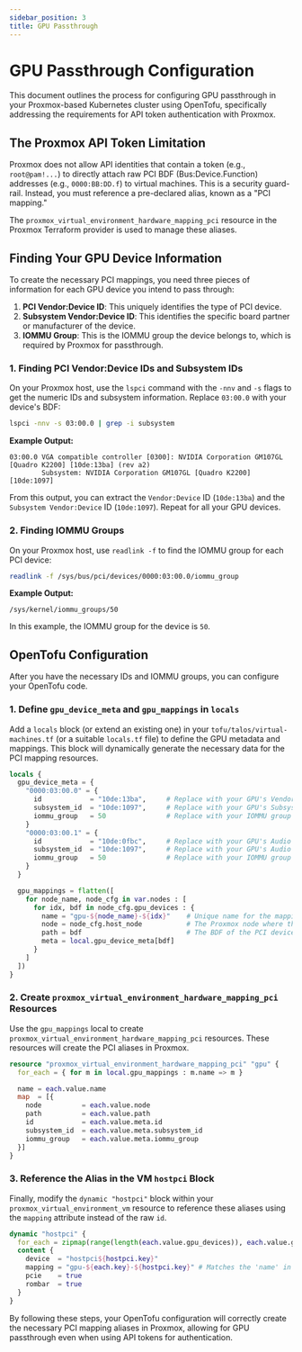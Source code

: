 ```yaml
---
sidebar_position: 3
title: GPU Passthrough
---
```


# GPU Passthrough Configuration

This document outlines the process for configuring GPU passthrough in your Proxmox-based Kubernetes cluster using OpenTofu, specifically addressing the requirements for API token authentication with Proxmox.

## The Proxmox API Token Limitation

Proxmox does not allow API identities that contain a token (e.g., `root@pam!...`) to directly attach raw PCI BDF (Bus:Device.Function) addresses (e.g., `0000:BB:DD.f`) to virtual machines. This is a security guard-rail. Instead, you must reference a pre-declared alias, known as a "PCI mapping."

The `proxmox_virtual_environment_hardware_mapping_pci` resource in the Proxmox Terraform provider is used to manage these aliases.

## Finding Your GPU Device Information

To create the necessary PCI mappings, you need three pieces of information for each GPU device you intend to pass through:

1.  **PCI Vendor:Device ID**: This uniquely identifies the type of PCI device.
2.  **Subsystem Vendor:Device ID**: This identifies the specific board partner or manufacturer of the device.
3.  **IOMMU Group**: This is the IOMMU group the device belongs to, which is required by Proxmox for passthrough.

### 1. Finding PCI Vendor:Device IDs and Subsystem IDs

On your Proxmox host, use the `lspci` command with the `-nnv` and `-s` flags to get the numeric IDs and subsystem information. Replace `03:00.0` with your device's BDF:

```bash
lspci -nnv -s 03:00.0 | grep -i subsystem
```

**Example Output:**

```
03:00.0 VGA compatible controller [0300]: NVIDIA Corporation GM107GL [Quadro K2200] [10de:13ba] (rev a2)
        Subsystem: NVIDIA Corporation GM107GL [Quadro K2200] [10de:1097]
```

From this output, you can extract the `Vendor:Device` ID (`10de:13ba`) and the `Subsystem Vendor:Device` ID (`10de:1097`). Repeat for all your GPU devices.

### 2. Finding IOMMU Groups

On your Proxmox host, use `readlink -f` to find the IOMMU group for each PCI device:

```bash
readlink -f /sys/bus/pci/devices/0000:03:00.0/iommu_group
```

**Example Output:**

```
/sys/kernel/iommu_groups/50
```

In this example, the IOMMU group for the device is `50`.

## OpenTofu Configuration

After you have the necessary IDs and IOMMU groups, you can configure your OpenTofu code.

### 1. Define `gpu_device_meta` and `gpu_mappings` in `locals`

Add a `locals` block (or extend an existing one) in your `tofu/talos/virtual-machines.tf` (or a suitable `locals.tf` file) to define the GPU metadata and mappings. This block will dynamically generate the necessary data for the PCI mapping resources.

```terraform
locals {
  gpu_device_meta = {
    "0000:03:00.0" = {
      id            = "10de:13ba",     # Replace with your GPU's Vendor:Device ID
      subsystem_id  = "10de:1097",     # Replace with your GPU's Subsystem Vendor:Device ID
      iommu_group   = 50               # Replace with your IOMMU group
    }
    "0000:03:00.1" = {
      id            = "10de:0fbc",     # Replace with your GPU's Audio Vendor:Device ID
      subsystem_id  = "10de:1097",     # Replace with your GPU's Audio Subsystem Vendor:Device ID
      iommu_group   = 50               # Replace with your IOMMU group
    }
  }

  gpu_mappings = flatten([
    for node_name, node_cfg in var.nodes : [
      for idx, bdf in node_cfg.gpu_devices : {
        name = "gpu-${node_name}-${idx}"    # Unique name for the mapping
        node = node_cfg.host_node           # The Proxmox node where the device is located
        path = bdf                          # The BDF of the PCI device (e.g., "0000:03:00.0")
        meta = local.gpu_device_meta[bdf]
      }
    ]
  ])
}
```

### 2. Create `proxmox_virtual_environment_hardware_mapping_pci` Resources

Use the `gpu_mappings` local to create `proxmox_virtual_environment_hardware_mapping_pci` resources. These resources will create the PCI aliases in Proxmox.

```terraform
resource "proxmox_virtual_environment_hardware_mapping_pci" "gpu" {
  for_each = { for m in local.gpu_mappings : m.name => m }

  name = each.value.name
  map  = [{
    node          = each.value.node
    path          = each.value.path
    id            = each.value.meta.id
    subsystem_id  = each.value.meta.subsystem_id
    iommu_group   = each.value.meta.iommu_group
  }]
}
```

### 3. Reference the Alias in the VM `hostpci` Block

Finally, modify the `dynamic "hostpci"` block within your `proxmox_virtual_environment_vm` resource to reference these aliases using the `mapping` attribute instead of the raw `id`.

```terraform
dynamic "hostpci" {
  for_each = zipmap(range(length(each.value.gpu_devices)), each.value.gpu_devices)
  content {
    device  = "hostpci${hostpci.key}"
    mapping = "gpu-${each.key}-${hostpci.key}" # Matches the 'name' in gpu_mappings
    pcie    = true
    rombar  = true
  }
}
```

By following these steps, your OpenTofu configuration will correctly create the necessary PCI mapping aliases in Proxmox, allowing for GPU passthrough even when using API tokens for authentication.